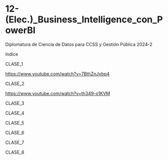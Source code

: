 # 12-(Elec.)_Business_Intelligence_con_PowerBI
Diplomatura de Ciencia de Datos para CCSS y Gestión Pública 2024-2 

Indice

CLASE_1

https://www.youtube.com/watch?v=7BthZnJvbp4

CLASE_2

https://www.youtube.com/watch?v=th349-o1KVM

CLASE_3

CLASE_4

CLASE_5

CLASE_6

CLASE_7

CLASE_8
